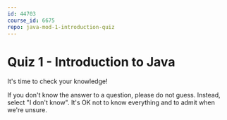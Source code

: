 ```yaml
---
id: 44703
course_id: 6675
repo: java-mod-1-introduction-quiz
---
```


# Quiz 1 - Introduction to Java

It's time to check your knowledge!

If you don't know the answer to a question, please do not guess. Instead, select
"I don't know". It's OK not to know everything and to admit when we're unsure.
